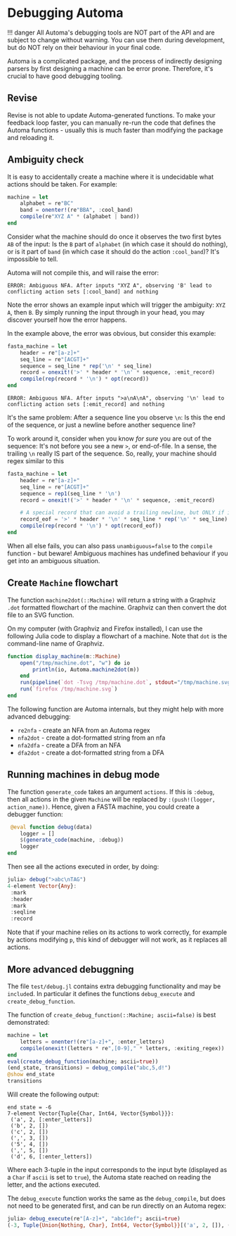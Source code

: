 # Debugging Automa

!!! danger 
    All Automa's debugging tools are NOT part of the API and are subject to change without warning.
    You can use them during development, but do NOT rely on their behaviour in your final code.

Automa is a complicated package, and the process of indirectly designing parsers by first designing a machine can be error prone.
Therefore, it's crucial to have good debugging tooling.

## Revise
Revise is not able to update Automa-generated functions.
To make your feedback loop faster, you can manually re-run the code that defines the Automa functions - usually this is much faster than modifying the package and reloading it.

## Ambiguity check
It is easy to accidentally create a machine where it is undecidable what actions should be taken.
For example:

```julia
machine = let
    alphabet = re"BC"
    band = onenter!(re"BBA", :cool_band)
    compile(re"XYZ A" * (alphabet | band))
end
```

Consider what the machine should do once it observes the two first bytes `AB` of the input:
Is the `B` part of `alphabet` (in which case it should do nothing), or is it part of `band` (in which case it should do the action `:cool_band`)? It's impossible to tell.

Automa will not compile this, and will raise the error:
```
ERROR: Ambiguous NFA. After inputs "XYZ A", observing 'B' lead to conflicting action sets [:cool_band] and nothing
```

Note the error shows an example input which will trigger the ambiguity: `XYZ A`, then `B`.
By simply running the input through in your head, you may discover yourself how the error happens.

In the example above, the error was obvious, but consider this example:

```julia
fasta_machine = let
    header = re"[a-z]+"
    seq_line = re"[ACGT]+"
    sequence = seq_line * rep('\n' * seq_line)
    record = onexit!('>' * header * '\n' * sequence, :emit_record)
    compile(rep(record * '\n') * opt(record))
end
```

```
ERROR: Ambiguous NFA. After inputs ">a\nA\nA", observing '\n' lead to conflicting action sets [:emit_record] and nothing
```

It's the same problem: After a sequence line you observe `\n`: Is this the end of the sequence, or just a newline before another sequence line?

To work around it, consider when you know _for sure_ you are out of the sequence: It's not before you see a new `>`, or end-of-file.
In a sense, the trailing `\n` really IS part of the sequence.
So, really, your machine should regex similar to this

```julia
fasta_machine = let
    header = re"[a-z]+"
    seq_line = re"[ACGT]+"
    sequence = rep1(seq_line * '\n')
    record = onexit!('>' * header * '\n' * sequence, :emit_record)

    # A special record that can avoid a trailing newline, but ONLY if it's the last record
    record_eof = '>' * header * '\n' * seq_line * rep('\n' * seq_line) * opt('\n')
    compile(rep(record * '\n') * opt(record_eof))
end
```

When all else fails, you can also pass `unambiguous=false` to the `compile` function - but beware!
Ambiguous machines has undefined behaviour if you get into an ambiguous situation.

## Create `Machine` flowchart
The function `machine2dot(::Machine)` will return a string with a Graphviz `.dot` formatted flowchart of the machine.
Graphviz can then convert the dot file to an SVG function.

On my computer (with Graphviz and Firefox installed), I can use the following Julia code to display a flowchart of a machine.
Note that `dot` is the command-line name of Graphviz.

```julia
function display_machine(m::Machine)
    open("/tmp/machine.dot", "w") do io
        println(io, Automa.machine2dot(m))
    end
    run(pipeline(`dot -Tsvg /tmp/machine.dot`, stdout="/tmp/machine.svg"))
    run(`firefox /tmp/machine.svg`)
end
```

The following function are Automa internals, but they might help with more advanced debugging:
* `re2nfa` - create an NFA from an Automa regex
* `nfa2dot` - create a dot-formatted string from an nfa
* `nfa2dfa` - create a DFA from an NFA
* `dfa2dot` - create a dot-formatted string from a DFA

## Running machines in debug mode
The function `generate_code` takes an argument `actions`. If this is `:debug`, then all actions in the given `Machine` will be replaced by `:(push!(logger, action_name))`.
Hence, given a FASTA machine, you could create a debugger function:

```julia
 @eval function debug(data)
    logger = []
    $(generate_code(machine, :debug))
    logger
end
```

Then see all the actions executed in order, by doing:

```julia
julia> debug(">abc\nTAG")
4-element Vector{Any}:
 :mark
 :header
 :mark
 :seqline
 :record
```

Note that if your machine relies on its actions to work correctly, for example by actions modifying `p`,
this kind of debugger will not work, as it replaces all actions.

## More advanced debuggning
The file `test/debug.jl` contains extra debugging functionality and may be `include`d.
In particular it defines the functions `debug_execute` and `create_debug_function`.

The function of `create_debug_function(::Machine; ascii=false)` is best demonstrated:

```julia
machine = let
    letters = onenter!(re"[a-z]+", :enter_letters)
    compile(onexit!(letters * re",[0-9]," * letters, :exiting_regex))
end
eval(create_debug_function(machine; ascii=true))
(end_state, transitions) = debug_compile("abc,5,d!")
@show end_state
transitions
```

Will create the following output:
```
end state = -6
7-element Vector{Tuple{Char, Int64, Vector{Symbol}}}:
 ('a', 2, [:enter_letters])
 ('b', 2, [])
 ('c', 2, [])
 (',', 3, [])
 ('5', 4, [])
 (',', 5, [])
 ('d', 6, [:enter_letters])
```

Where each 3-tuple in the input corresponds to the input byte (displayed as a `Char` if `ascii` is set to `true`), the Automa state reached on reading the letter, and the actions executed.

The `debug_execute` function works the same as the `debug_compile`, but does not need to be generated first, and can be run directly on an Automa regex:

```julia
julia> debug_execute(re"[A-z]+", "abc1def"; ascii=true)
(-3, Tuple{Union{Nothing, Char}, Int64, Vector{Symbol}}[('a', 2, []), ('b', 3, []), ('c', 3, [])])
```